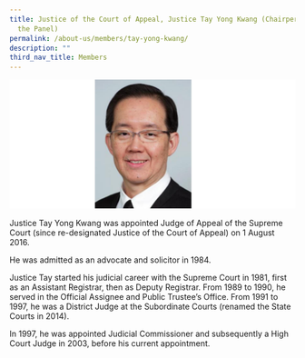 ```yaml
---
title: Justice of the Court of Appeal, Justice Tay Yong Kwang (Chairperson of
  the Panel)
permalink: /about-us/members/tay-yong-kwang/
description: ""
third_nav_title: Members
---
```

![](/images/jca%20tay%20yong%20kwang%20(resized).jpg)

Justice Tay Yong Kwang was appointed Judge of Appeal of the Supreme Court (since re-designated Justice of the Court of Appeal) on 1 August 2016.

He was admitted as an advocate and solicitor in 1984.

Justice Tay started his judicial career with the Supreme Court in 1981, first as an Assistant Registrar, then as Deputy Registrar. From 1989 to 1990, he served in the Official Assignee and Public Trustee’s Office. From 1991 to 1997, he was a District Judge at the Subordinate Courts (renamed the State Courts in 2014).

In 1997, he was appointed Judicial Commissioner and subsequently a High Court Judge in 2003, before his current appointment.